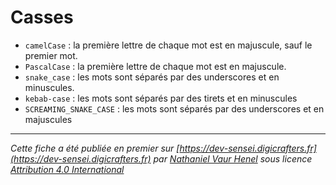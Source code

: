 # Casses

- `camelCase` : la première lettre de chaque mot est en majuscule, sauf le premier mot.
- `PascalCase` : la première lettre de chaque mot est en majuscule.
- `snake_case` : les mots sont séparés par des underscores et en minuscules.
- `kebab-case` : les mots sont séparés par des tirets et en minuscules 
- `SCREAMING_SNAKE_CASE` : les mots sont séparés par des underscores et en majuscules 

---

_Cette fiche a été publiée en premier sur [https://dev-sensei.digicrafters.fr](https://dev-sensei.digicrafters.fr) par [Nathaniel Vaur Henel](https://dev-sensei.digicrafters.fr/crafters/nathaniel-vaur-henel) sous licence [Attribution 4.0 International](https://creativecommons.org/licenses/by/4.0/)_
